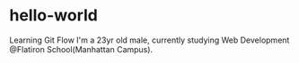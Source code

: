 # hello-world
Learning Git Flow
I'm a 23yr old male, currently studying Web Development @Flatiron School(Manhattan Campus).
